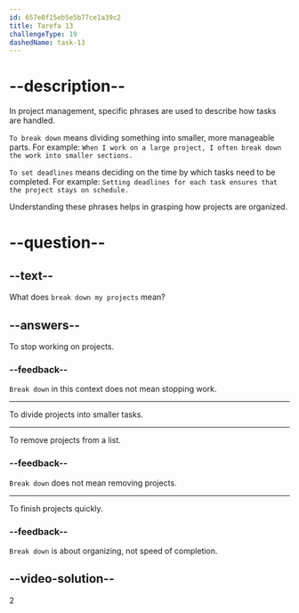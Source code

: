 ```yaml
---
id: 657e0f15eb5e5b77ce1a39c2
title: Tarefa 13
challengeType: 19
dashedName: task-13
---
```


# --description--

In project management, specific phrases are used to describe how tasks are handled.

`To break down` means dividing something into smaller, more manageable parts. For example: `When I work on a large project, I often break down the work into smaller sections.`

`To set deadlines` means deciding on the time by which tasks need to be completed. For example: `Setting deadlines for each task ensures that the project stays on schedule.`

Understanding these phrases helps in grasping how projects are organized.

# --question--

## --text--

What does `break down my projects` mean?

## --answers--

To stop working on projects.

### --feedback--

`Break down` in this context does not mean stopping work.

---

To divide projects into smaller tasks.

---

To remove projects from a list.

### --feedback--

`Break down` does not mean removing projects.

---

To finish projects quickly.

### --feedback--

`Break down` is about organizing, not speed of completion.

## --video-solution--

2
